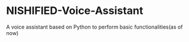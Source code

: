 # NISHIFIED-Voice-Assistant
A voice assistant based on Python to perform basic functionalities(as of now)
